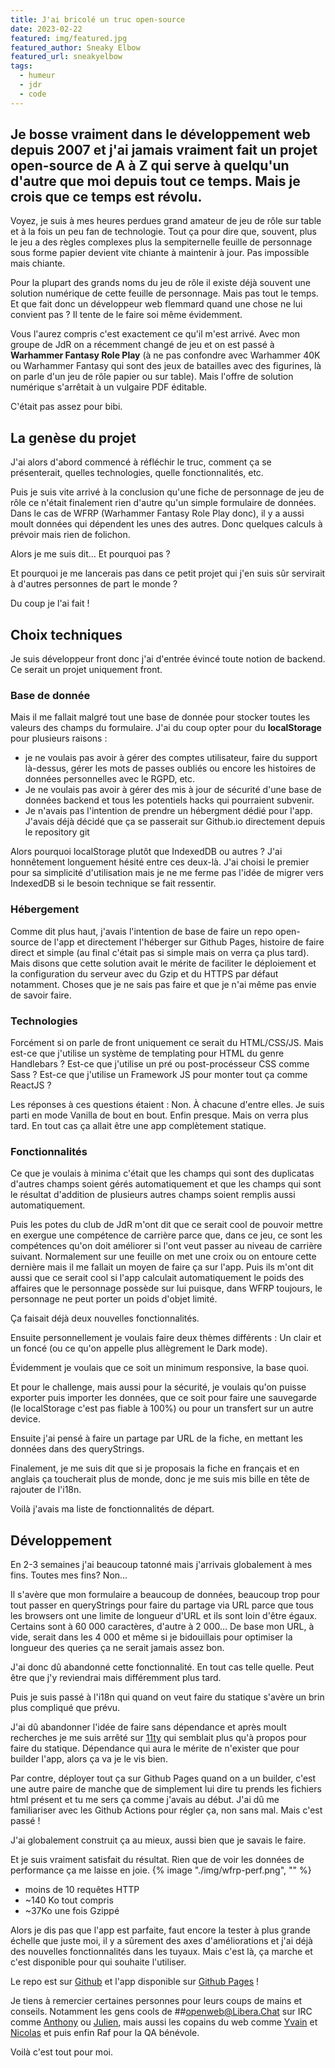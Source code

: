 ```yaml
---
title: J'ai bricolé un truc open-source
date: 2023-02-22
featured: img/featured.jpg
featured_author: Sneaky Elbow
featured_url: sneakyelbow
tags:
  - humeur
  - jdr
  - code
---
```


Je bosse vraiment dans le développement web depuis 2007 et j'ai jamais vraiment fait un projet open-source de A à Z qui serve à quelqu'un d'autre que moi depuis tout ce temps. Mais je crois que ce temps est révolu.
---

Voyez, je suis à mes heures perdues grand amateur de jeu de rôle sur table et à la fois un peu fan de technologie. Tout ça pour dire que, souvent, plus le jeu a des règles complexes plus la sempiternelle feuille de personnage sous forme papier devient vite chiante à maintenir à jour. Pas impossible mais chiante.

Pour la plupart des grands noms du jeu de rôle il existe déjà souvent une solution numérique de cette feuille de personnage. Mais pas tout le temps. Et que fait donc un développeur web flemmard quand une chose ne lui convient pas ? Il tente de le faire soi même évidemment.

Vous l'aurez compris c'est exactement ce qu'il m'est arrivé. Avec mon groupe de JdR on a récemment changé de jeu et on est passé à **Warhammer Fantasy Role Play** (à ne pas confondre avec Warhammer 40K ou Warhammer Fantasy qui sont des jeux de batailles avec des figurines, là on parle d'un jeu de rôle papier ou sur table). Mais l'offre de solution numérique s'arrêtait à un vulgaire PDF éditable.

C'était pas assez pour bibi.

## La genèse du projet

J'ai alors d'abord commencé à réfléchir le truc, comment ça se présenterait, quelles technologies, quelle fonctionnalités, etc.

Puis je suis vite arrivé à la conclusion qu'une fiche de personnage de jeu de rôle ce n'était finalement rien d'autre qu'un simple formulaire de données. Dans le cas de WFRP (Warhammer Fantasy Role Play donc), il y a aussi moult données qui dépendent les unes des autres. Donc quelques calculs à prévoir mais rien de folichon.

Alors je me suis dit… Et pourquoi pas ?

Et pourquoi je me lancerais pas dans ce petit projet qui j'en suis sûr servirait à d'autres personnes de part le monde ?

Du coup je l'ai fait !

## Choix techniques

Je suis développeur front donc j'ai d'entrée évincé toute notion de backend. Ce serait un projet uniquement front.

### Base de donnée

Mais il me fallait malgré tout une base de donnée pour stocker toutes les valeurs des champs du formulaire. J'ai du coup opter pour du **localStorage** pour plusieurs raisons :

- je ne voulais pas avoir à gérer des comptes utilisateur, faire du support là-dessus, gérer les mots de passes oubliés ou encore les histoires de données personnelles avec le RGPD, etc.
- Je ne voulais pas avoir à gérer des mis à jour de sécurité d'une base de données backend et tous les potentiels hacks qui pourraient subvenir.
- Je n'avais pas l'intention de prendre un hébergment dédié pour l'app. J'avais déjà décidé que ça se passerait sur Github.io directement depuis le repository git

Alors pourquoi localStorage plutôt que IndexedDB ou autres ? J'ai honnêtement longuement hésité entre ces deux-là. J'ai choisi le premier pour sa simplicité d'utilisation mais je ne me ferme pas l'idée de migrer vers IndexedDB si le besoin technique se fait ressentir.

### Hébergement

Comme dit plus haut, j'avais l'intention de base de faire un repo open-source de l'app et directement l'héberger sur Github Pages, histoire de faire direct et simple (au final c'était pas si simple mais on verra ça plus tard). Mais disons que cette solution avait le mérite de faciliter le déploiement et la configuration du serveur avec du Gzip et du HTTPS par défaut notamment. Choses que je ne sais pas faire et que je n'ai même pas envie de savoir faire.

### Technologies

Forcément si on parle de front uniquement ce serait du HTML/CSS/JS. Mais est-ce que j'utilise un système de templating pour HTML du genre Handlebars ? Est-ce que j'utilise un pré ou post-procésseur CSS comme Sass ? Est-ce que j'utilise un Framework JS pour monter tout ça comme ReactJS ?

Les réponses à ces questions étaient : Non. À chacune d'entre elles. 
Je suis parti en mode Vanilla de bout en bout.
Enfin presque. Mais on verra plus tard. En tout cas ça allait être une app complètement statique.

### Fonctionnalités

Ce que je voulais à minima c'était que les champs qui sont des duplicatas d'autres champs soient gérés automatiquement et que les champs qui sont le résultat d'addition de plusieurs autres champs soient remplis aussi automatiquement.

Puis les potes du club de JdR m'ont dit que ce serait cool de pouvoir mettre en exergue une compétence de carrière parce que, dans ce jeu, ce sont les compétences qu'on doit améliorer si l'ont veut passer au niveau de carrière suivant. Normalement sur une feuille on met une croix ou on entoure cette dernière mais il me fallait un moyen de faire ça sur l'app. 
Puis ils m'ont dit aussi que ce serait cool si l'app calculait automatiquement le poids des affaires que le personnage possède sur lui puisque, dans WFRP toujours, le personnage ne peut porter un poids d'objet limité.

Ça faisait déjà deux nouvelles fonctionnalités.

Ensuite personnellement je voulais faire deux thèmes différents : Un clair et un foncé (ou ce qu'on appelle plus allègrement le Dark mode).

Évidemment je voulais que ce soit un minimum responsive, la base quoi.

Et pour le challenge, mais aussi pour la sécurité, je voulais qu'on puisse exporter puis importer les données, que ce soit pour faire une sauvegarde (le localStorage c'est pas fiable à 100%) ou pour un transfert sur un autre device.

Ensuite j'ai pensé à faire un partage par URL de la fiche, en mettant les données dans des queryStrings.

Finalement, je me suis dit que si je proposais la fiche en français et en anglais ça toucherait plus de monde, donc je me suis mis bille en tête de rajouter de l'i18n.

Voilà j'avais ma liste de fonctionnalités de départ.

## Développement

En 2-3 semaines j'ai beaucoup tatonné mais j'arrivais globalement à mes fins. Toutes mes fins? Non…

Il s'avère que mon formulaire a beaucoup de données, beaucoup trop pour tout passer en queryStrings pour faire du partage via URL parce que tous les browsers ont une limite de longueur d'URL et ils sont loin d'être égaux. Certains sont à 60 000 caractères, d'autre à 2 000… De base mon URL, à vide, serait dans les 4 000 et même si je bidouillais pour optimiser la longueur des queries ça ne serait jamais assez bon. 

J'ai donc dû abandonné cette fonctionnalité. En tout cas telle quelle. Peut être que j'y reviendrai mais différemment plus tard.

Puis je suis passé à l'i18n qui quand on veut faire du statique s'avère un brin plus compliqué que prévu.

J'ai dû abandonner l'idée de faire sans dépendance et après moult recherches je me suis arrêté sur [11ty](https://www.11ty.dev/) qui semblait plus qu'à propos pour faire du statique. Dépendance qui aura le mérite de n'exister que pour builder l'app, alors ça va je le vis bien.

Par contre, déployer tout ça sur Github Pages quand on a un builder, c'est une autre paire de manche que de simplement lui dire tu prends les fichiers html présent et tu me sers ça comme j'avais au début. J'ai dû me familiariser avec les Github Actions pour régler ça, non sans mal. Mais c'est passé !

J'ai globalement construit ça au mieux, aussi bien que je savais le faire.

Et je suis vraiment satisfait du résultat. Rien que de voir les données de performance ça me laisse en joie.
{% image "./img/wfrp-perf.png", "" %}
- moins de 10 requêtes HTTP
- ~140 Ko tout compris
- ~37Ko une fois Gzippé

Alors je dis pas que l'app est parfaite, faut encore la tester à plus grande échelle que juste moi, il y a sûrement des axes d'améliorations et j'ai déjà des nouvelles fonctionnalités dans les tuyaux. 
Mais c'est là, ça marche et c'est disponible pour qui souhaite l'utiliser.

Le repo est sur [Github](https://github.com/GoOz/wfrp-sheet) et l'app disponible sur [Github Pages](https://gooz.github.io/wfrp-sheet/#en) !

Je tiens à remercier certaines personnes pour leurs coups de mains et conseils.
Notamment les gens cools de ##openweb@Libera.Chat sur IRC comme [Anthony](https://indieweb.social/@anthony) ou [Julien](https://pouet.chapril.org/@julienw), mais aussi les copains du web comme [Yvain](https://mamot.fr/@ryuran) et [Nicolas](https://mamot.fr/@nhoizey) et puis enfin Raf pour la QA bénévole.

Voilà c'est tout pour moi.
